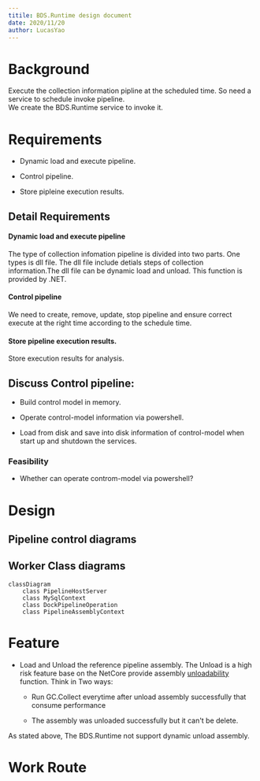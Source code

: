 ```yaml
---
titile: BDS.Runtime design document
date: 2020/11/20
author: LucasYao
---
```

# Background
Execute the collection information pipline at the scheduled time. So need a service to schedule invoke pipeline.  
We create the BDS.Runtime service to invoke it.

# Requirements
+ Dynamic load and execute pipeline.

+ Control pipeline.

+ Store pipleine execution results.

## Detail Requirements

#### Dynamic load and execute pipeline
The type of collection infomation pipeline is divided into two parts. One types is dll file.
The dll file include detials steps of collection information.The dll file can be dynamic load and unload. This function is provided by .NET.

#### Control pipeline
We need to create, remove, update, stop pipeline and ensure correct execute at the right time according to the schedule time.

#### Store pipeline execution results.
Store execution results for analysis.

## Discuss Control pipeline:

+ Build control model in memory.

+ Operate control-model information via powershell.

+ Load from disk and save into disk information of control-model when start up and shutdown the services.

### Feasibility

+ Whether can operate controm-model via powershell?

# Design

## Pipeline control diagrams


## Worker Class diagrams

```mermaid
classDiagram
    class PipelineHostServer
    class MySqlContext
    class DockPipelineOperation
    class PipelineAssemblyContext
```
# Feature
+ Load and Unload the reference pipeline assembly.
The Unload is a high risk feature base on the NetCore provide assembly [unloadability](https://docs.microsoft.com/en-us/dotnet/standard/assembly/unloadability) function. 
Think in Two ways:

  - Run GC.Collect everytime after unload assembly successfully that consume performance
  
  - The assembly was unloaded successfully but it can't be delete.  
  
As stated above, The BDS.Runtime not support dynamic unload assembly.

# Work Route
